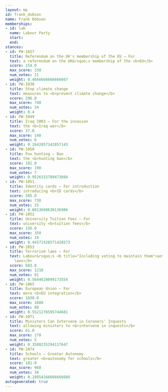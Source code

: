 ```yaml
---
layout: mp
id: frank_dobson
name: Frank Dobson
memberships:
- id: lab
  name: Labour Party
  start: 
  end: 
stances:
- id: PW-1027
  title: Referendum on the UK's membership of the EU — For
  text: a referendum on the UK&rsquo;s membership of the <b>EU</b>
  score: 154.0
  max_score: 330
  num_votes: 21
  weight: 0.4666666666666667
- id: PW-1030
  title: Stop climate change
  text: measures to <b>prevent climate change</b>
  score: 296.0
  max_score: 740
  num_votes: 34
  weight: 0.4
- id: PW-1049
  title: Iraq 2003 — For the invasion
  text: the <b>Iraq war</b>
  score: 37.0
  max_score: 140
  num_votes: 6
  weight: 0.2642857142857143
- id: PW-1050
  title: Fox hunting — Ban
  text: the <b>hunting ban</b>
  score: 181.0
  max_score: 190
  num_votes: 7
  weight: 0.9526315789473684
- id: PW-1051
  title: Identity cards — For introduction
  text: introducing <b>ID cards</b>
  score: 585.0
  max_score: 730
  num_votes: 25
  weight: 0.8013698630136986
- id: PW-1052
  title: University Tuition Fees — For
  text: university <b>tuition fees</b>
  score: 156.0
  max_score: 350
  num_votes: 19
  weight: 0.44571428571428573
- id: PW-1053
  title: Terrorism laws — For
  text: Labour&rsquo;s <b title="Including voting to maintain them">anti-terrorism
    laws</b>
  score: 683.0
  max_score: 1210
  num_votes: 81
  weight: 0.5644628099173554
- id: PW-1065
  title: European Union — For
  text: more <b>EU integration</b>
  score: 1038.0
  max_score: 1880
  num_votes: 88
  weight: 0.5521276595744681
- id: PW-1071
  title: Ministers Can Intervene in Coroners' Inquests
  text: allowing ministers to <b>intervene in inquests</b>
  score: 61.0
  max_score: 170
  num_votes: 5
  weight: 0.3588235294117647
- id: PW-1074
  title: Schools — Greater Autonomy
  text: greater <b>autonomy for schools</b>
  score: 181.0
  max_score: 960
  num_votes: 36
  weight: 0.18854166666666666
autogenerated: true
---
```

